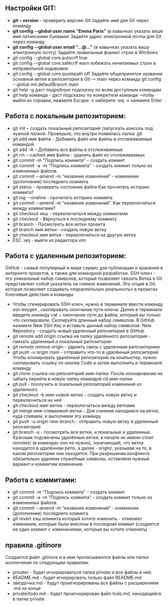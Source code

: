 ## Настройки GIT:

- **git – version** - проверить версию Git
Задайте имя для Git через команду
- **git config --global user.name “Emma Paris”** (в кавычках указать ваше имя латинскими буквами) 
Задайте адрес электронной почты для Git через команду
- **git config --global user.email “…@...”** (в кавычках указать вашу электронную почту)
Задайте правильный формат строк в Windows.
- git config --global core.autocrlf true
- git config --global core.safecrlf warn
избежать нечитаемых строк в неправильной кодировке:
- git config --global core.quotepath off
Задайте общепринятое название основной ветки в репозитории в Git — main через команду git config --global init.defaultBranch main
- git help -g даст подробную подсказку по всем доступным командам
- git help команда - даст подсказку по конкретной команде
-чтобы выйти из справки, нажмите Escape → наберите :wq → нажмите Enter

## Работа с локальным репозиторием:

- git init – создать локальный репозиторий (запускать консоль под нужной папкой. Проверьте, что внутри появилась папка .git
- git add имя файла - Добавить файл или файлы в отслеживаемые командой 
- git add –A – Добавить все файлы в отслеживаемые 
- git rm --cached имя файла - удалить файл из отслеживаемых
- git commit -m "Подпись коммита" - создать коммит.
- git commit -a -m "Подпись коммита" - создать коммит только из измененных файлов.
- git commit --amend -m “название изменений” - изменение (дополнение) последнего коммита
- git status - проверить состояние файла
Как прочитать историю коммита?
- git log --oneline - прочитать историю коммита
- git commit --amend -m “название изменений”.
Как переключиться между коммитами?
- git checkout хеш - переключиться между коммитами
- git checkout -  Вернуться к последнему коммиту
- git branch - Посмотреть все ветки проекта
- git branch имя ветки - создать новую ветку
- git checkout имя ветки - переключиться на другую ветку
- ESC :wq - выйти из редактора vim

## Работа с удаленным репозиторием:

GitHub - самый популярный в мире сервис для публикации и хранения в интернете проектов, а также для командной разработки.
SSH-ключ - это уникальный набор символов, который позволяет связать
Ветка в Git представляет собой указатель на снимок изменений. Эта опция в Git, которая позволяет создавать «параллельную реальность» в проектах
Ключевые действия и команды

- Чтобы сгенерировать SSH-ключ, нужно в терминале ввести команду ssh-keygen , скопировать окончание пути ключа. Далее в терминале введите команду cat ~ окончание пути до файла, который вы только что скопировали. Скопируйте длинный набор символов. 
В GitHub нажмите New SSH Key и вставьте данный набор символов.
New Repository - создать новый удаленный репозиторий в GitHub
- git remote add origin ссылка на папку удалённого репозитория - связать удаленный и локальный репозитории
- git remote remove origin - удалить связь с удаленным репозиторием 
- git push -u origin main - отправить что-то в удалённый репозиторий
Чтобы клонировать удалённый репозиторий на компьютер, нужно скопировать ссылку по кнопке Code и затем выполнить в терминале команду 
- git clone ссылка-на-репозиторий имя-папки. После клонирования не забыть перейти в новую папку командой cd имя-папки
- git pull - поолучить в локальный репозиторий изменения из удаленного
- git checkout -b имя-новой-ветки - создать новую ветку и переключиться на неё
- git checkout имя-ветки - переключаться между ветками
- git merge имя-сливаемой-ветки - Для слияния находимся на ветке, куда сливаем, и выполняем эту команду
- git push -u origin new-branch - отправить новую ветку в удаленный репозиторий
- git branch -a - посмотреть все ветки, и локальные и удаленные. Красным подсвечены удалённые ветки, в начале их имени стоит remotes/ (в командах оно не нужно), означающий, что ветка находится в удалённом репо, а далее - origin/, указывая на то, в каком репозитории они находятся.
При разрешении конфликта обязательно удаляем служебные символы, оставляем нужный вариант и коммитим изменения.

## Работа с коммитами:

- git commit -m "Подпись коммита" - создать коммит.
- git commit -a -m "Подпись коммита" - создать коммит только из измененных файлов.
- git commit --amend -m “название изменений” - изменение (дополнение) последнего коммита
- git revert хэш коммита который хотите изменить - отменяет изменения, которые были внесены в последний коммит (создается ее один коммит с изменениями, которые вы хотите отменить)

## правила .gitinore

Создается файл .gitinore и в нем прописываются файлы или папки исключения по следующим правилам:
- private/ - будет игнорироваться папка private и все файлы в ней.
- README.md - будет игнорировать только файл README.md
- звездочка.md - будут проигнорированы все файлы с расширением .md на конце
- private/todo.md - будет проигнорирован файл todo.md, находящийся в папке private
